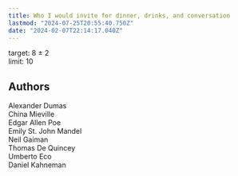 ```yaml
---
title: Who I would invite for dinner, drinks, and conversation
lastmod: "2024-07-25T20:55:40.750Z"
date: "2024-02-07T22:14:17.040Z"
---
```


target: 8 ± 2\
limit: 10

## Authors

Alexander Dumas\
China Mieville\
Edgar Allen Poe\
Emily St. John Mandel\
Neil Gaiman\
Thomas De Quincey\
Umberto Eco\
Daniel Kahneman
